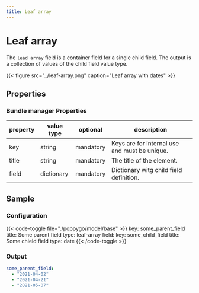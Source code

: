 ```yaml
---
title: Leaf array
---
```


# Leaf array

The `lead array` field is a container field for a single child field. The
output is a collection of values of the child field value type.

{{< figure src="../leaf-array.png" caption="Leaf array with dates" >}}

## Properties

### Bundle manager Properties

| property | value type | optional  | description                                   |
|----------|------------|-----------|-----------------------------------------------|
| key      | string     | mandatory | Keys are for internal use and must be unique. |
| title    | string     | mandatory | The title of the element.                     |
| field    | dictionary | mandatory | Dictionary witg child field definition.       |

## Sample

### Configuration

{{< code-toggle file="./poppygo/model/base" >}}
key: some_parent_field
title: Some parent field
type: leaf-array
field:
  key: some_child_field
  title: Some chield field
  type: date
{{< /code-toggle >}}

### Output

```yaml
some_parent_field:
  - "2021-04-02"
  - "2021-04-21"
  - "2021-05-07"
```
